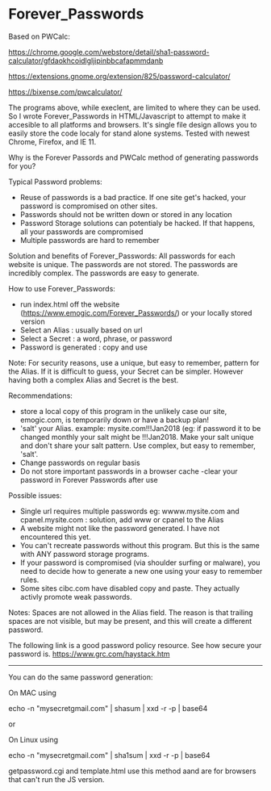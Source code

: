 # Forever_Passwords

Based on PWCalc: 

https://chrome.google.com/webstore/detail/sha1-password-calculator/gfdaokhcoidlgljipinbbcafapmmdanb

https://extensions.gnome.org/extension/825/password-calculator/

https://bixense.com/pwcalculator/

The programs above, while execlent, are limited to where they can be used. So I wrote Forever_Passwords in HTML/Javascript to attempt to make it accesible to all platforms and browsers. It's single file design allows you to easily store the code localy for stand alone systems. Tested with newest Chrome, Firefox, and IE 11.

Why is the Forever Passords and PWCalc method of generating passwords for you?

Typical Password problems:
- Reuse of passwords is a bad practice. If one site get's hacked, your password is compromised on other sites.
- Passwords should not be written down or stored in any location
- Password Storage solutions can potentialy be hacked. If that happens, all your passwords are compromised 
- Multiple passwords are hard to remember

Solution and benefits of Forever_Passwords:
All passwords for each website is unique. The passwords are not stored. The passwords are incredibly complex. The passwords are easy to generate.

How to use Forever_Passwords:
- run index.html off the website (https://www.emogic.com/Forever_Passwords/) or your locally stored version
- Select an Alias : usually based on url
- Select a Secret : a word, phrase, or password
- Password is generated : copy and use 

Note: For security reasons, use a unique, but easy to remember, pattern for the Alias. If it is difficult to guess, your Secret can be simpler. However having both a complex Alias and Secret is the best.

Recommendations:
- store a local copy of this program in the unlikely case our site, emogic.com, is temporarily down or have a backup plan!
- 'salt' your Alias. example: mysite.com!!!Jan2018 (eg: if password it to be changed monthly your salt might be !!!Jan2018. Make your salt unique and don't share your salt pattern. Use complex, but easy to remember, 'salt'.
- Change passwords on regular basis
- Do not store important passwords in a browser cache
-clear your password in Forever Passwords after use 

Possible issues:
- Single url requires multiple passwords eg: wwww.mysite.com and cpanel.mysite.com : solution, add www or cpanel to the Alias
- A website might not like the password generated. I have not encountered this yet.
- You can't recreate passwords without this program. But this is the same with ANY password storage programs.
- If your password is compromised (via shoulder surfing or malware), you need to decide how to generate a new one using your easy to remember rules.
- Some sites cibc.com have disabled copy and paste. They actually activly promote weak passwords.

Notes: Spaces are not allowed in the Alias field. The reason is that trailing spaces are not visible, but may be present, and this will create a different password.

The following link is a good password policy resource. See how secure your password is.
https://www.grc.com/haystack.htm

---------------------

You can do the same password generation:

On MAC using

echo -n "mysecretgmail.com" | shasum | xxd -r -p | base64

or

On Linux using

echo -n "mysecretgmail.com" | sha1sum | xxd -r -p | base64

getpassword.cgi and template.html use this method aand are for browsers that can't run the JS version.
